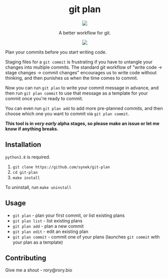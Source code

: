 <h1 align="center">git plan</h1>
<p align="center">
  <img src="https://github.com/synek/git-plan/workflows/Full%20Tests/badge.svg">
</p>
<p align="center">
A better workflow for git.
</p>

<p align="center">
  <img src="https://user-images.githubusercontent.com/9436784/110201184-ae83e280-7e59-11eb-82a0-7b205d8a725b.png">
</p>

<p>
    Plan your commits before you start writing code.
</p>

<p>
    Staging files for a <code>git commit</code> is frustrating if you have to untangle your changes into
    multiple commits. The standard git workflow of "write code -> stage changes -> commit changes" encourages us to
    write code without thinking, and then punishes us when the time comes to commit.
</p>
<p>
    Now you can run <code>git plan</code> to write your commit message in advance, and then run <code>git plan commit</code>
    to use that message as a template for your commit once you're ready to commit.
</p>
<p>
    You can even run <code>git plan add</code> to add more pre-planned commits, and then choose which one you want to
    commit via <code>git plan commit</code>.
</p>
<p>
    <b>This tool is in <i>very early</i> alpha stages, so please make an issue or let me know if anything breaks.</b>
</p>

<h2>Installation</h2>
<p><code>python3.8</code> is required.</p>
<ol>
    <li><code>git clone https://github.com/synek/git-plan</code></li>
    <li><code>cd git-plan</code></li>
    <li><code>make install</code></li>
</ol>
<p>
    To uninstall, run <code>make uninstall</code>
</p>

<h2>Usage</h2>
<ul>
    <li><code>git plan</code> - plan your first commit, or list existing plans</li>
    <li><code>git plan list</code> - list existing plans</li>
    <li><code>git plan add</code> - plan a new commit</li>
    <li><code>git plan edit</code> - edit an existing plan</li>
    <li><code>git plan commit</code> - commit one of your plans (launches <code>git commit</code> with your plan as a template)</li>
</ul>

<h2>Contributing</h2>
<p>Give me a shout - rory@rory.bio</p>
